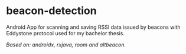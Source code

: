 # beacon-detection

Android App for scanning and saving RSSI data issued by beacons with Eddystone protocol used for my bachelor thesis.


_Based on: androidx, rxjava, room and altbeacon._

